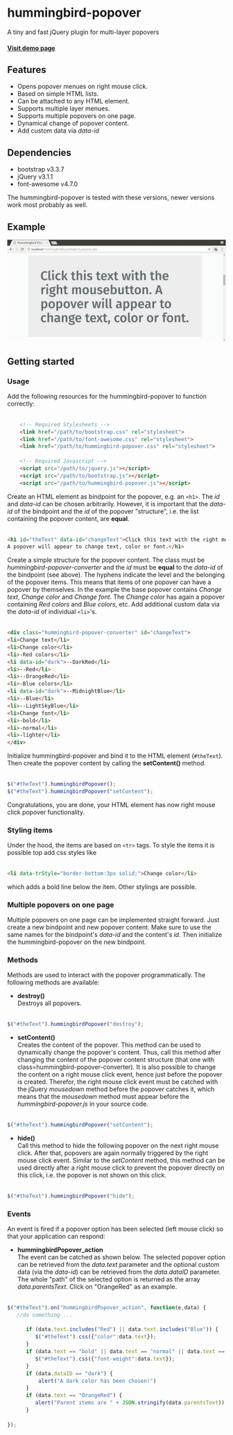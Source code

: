 # hummingbird-popover

A tiny and fast jQuery plugin for multi-layer popovers

#### [Visit demo page ](https://hummingbird-dev.000webhostapp.com/hummingbird-popover)

## Features

- Opens popover menues on right mouse click.
- Based on simple HTML lists.
- Can be attached to any HTML element.
- Supports multiple layer menues.
- Supports multiple popovers on one page.
- Dynamical change of popover content.
- Add custom data via *data-id*

## Dependencies

- bootstrap v3.3.7
- jQuery v3.1.1 
- font-awesome v4.7.0 

The hummingbird-popover is tested with these versions, newer versions work most probably as well.

## Example 

![alt text](./popover_example_anim.gif "hummingbird-popover example animation")


## Getting started
### Usage

Add the following resources for the hummingbird-popover to function correctly:

```html
	
    <!-- Required Stylesheets -->
    <link href="/path/to/bootstrap.css" rel="stylesheet">
    <link href="/path/to/font-awesome.css" rel="stylesheet">
    <link href="/path/to/hummingbird-popover.css" rel="stylesheet">

    <!-- Required Javascript -->
    <script src="/path/to/jquery.js"></script>
    <script src="/path/to/bootstrap.js"></script>
    <script src="/path/to/hummingbird-popover.js"></script>

```

Create an HTML element as bindpoint for the popover, e.g. an
`<h1>`. The *id* and *data-id* can be chosen
arbitrarily. However, it is important that the *data-id* of the bindpoint and the
*id* of the popover "structure", i.e. the list containing the
popover content, are **equal**.

``` html

<h1 id="theText" data-id="changeText">Click this text with the right mousebutton. 
A popover will appear to change text, color or font.</h1>

```

Create a simple structure for the popover content. The class must be
*hummingbird-popover-converter* and the *id* must be
**equal** to the *data-id* of the bindpoint (see above). The
hyphens indicate the level and the belonging of the popover
items. This means that items of one popover can have a popover by
themselves. In the example the base popover contains *Change
text*, *Change color* and *Change font*.  The *Change
color* has again a popover containing *Red colors* and *Blue
colors*, etc. Add additional custom data via the *data-id* of individual `<li>`'s.

``` html

<div class="hummingbird-popover-converter" id="changeText">
<li>Change text</li>
<li>Change color</li>
<li>-Red colors</li>
<li data-id="dark">--DarkRed</li>
<li>--Red</li>
<li>--OrangeRed</li>
<li>-Blue colors</li>
<li data-id="dark">--MidnightBlue</li>
<li>--Blue</li>
<li>--LightSkyBlue</li>
<li>Change font</li>
<li>-bold</li>
<li>-normal</li>
<li>-lighter</li>
</div>

```

Initialize hummingbird-popover and bind it to the HTML element
(`#theText`). Then create the popover content by calling the
**setContent()** method.

``` javascript

$("#theText").hummingbirdPopover();
$("#theText").hummingbirdPopover("setContent");

```

Congratulations, you are done, your HTML element has now right mouse click popover functionality.

### Styling items

Under the hood, the items are based on ```<tr>``` tags. To style the items it is possible top add css styles like

```html

<li data-trStyle="border-bottom:3px solid;">Change color</li>

```
which adds a bold line below the item. Other stylings are possible.

### Multiple popovers on one page

Multiple popovers on one page can be implemented straight forward. Just create a new bindpoint
and new popover content. Make sure to use the same names for the bindpoint's *data-id* and the
content's *id*. Then initialize the hummingbird-popover on the new bindpoint.


### Methods

Methods are used to interact with the popover programmatically. The following methods are available:
- **destroy()**<br>
Destroys all popovers.

``` javascript

$("#theText").hummingbirdPopover("destroy");

```
- **setContent()**<br> Creates the content of the popover. This method
can be used to dynamically change the popover's content. Thus, call
this method after changing the content of the popover content
structure (that one with class=hummingbird-popover-converter). It is
also possible to change the content on a right mouse click event,
hence just before the popover is created. Therefor, the right mouse
click event must be catched with the jQuery *mousedown* method
before the popover catches it, which means that the *mousedown*
method must appear before the *hummingbird-popover.js* in your
source code.

``` javascript

$("#theText").hummingbirdPopover("setContent");

```
- **hide()**<br> Call this method to hide the following popover on the
  next right mouse click. After that, popovers are again normally
  triggered by the right mouse click event. Similar to the
  *setContent* method, this method can be used directly after a
  right mouse click to prevent the popover directly on this click,
  i.e. the popover is not shown on this click.

``` javascript

$("#theText").hummingbirdPopover("hide");

```

### Events

An event is fired if a popover option has been selected (left mouse click) so that your application can respond:

- **hummingbirdPopover_action**<br> The event can be catched as shown
below. The selected popover option can be retrieved from the
*data.text* parameter and the optional custom data (via the *data-id*)
can be retrieved from the *data.dataID* parameter.  The whole "path"
of the selected option is returned as the array
*data.parentsText*.  Click on "OrangeRed" as an example.


``` javascript

$("#theText").on("hummingbirdPopover_action", function(e,data) {
   //do something ...

      if (data.text.includes("Red") || data.text.includes("Blue")) {
         $("#theText").css({"color":data.text});
      }
      if (data.text == "bold" || data.text == "normal" || data.text == "lighter") {
         $("#theText").css({"font-weight":data.text});
      }
	  if (data.dataID == "dark") {
		  alert("A dark color has been chosen!")
	  }
      if (data.text == "OrangeRed") {
         alert("Parent items are " + JSON.stringify(data.parentsText))
      }

});

```






















